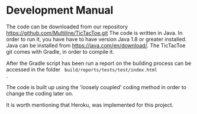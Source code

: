 # Development Manual

The code can be downloaded from our repository https://github.com/Multiline/TicTacToe.git The code is written in Java. In order to run it, you have have to have version Java 1.8 or greater installed. Java can be installed from https://java.com/en/download/. The TicTacToe git comes with Gradle, in order to compile it. 

After the Gradle script has been run a report on the building process can be accessed in the folder <code> build/reports/tests/test/index.html </code>.

The code is built up using the 'loosely coupled' coding method in order to change the coding later on. 

It is worth mentioning that Heroku, was implemented for this project.
